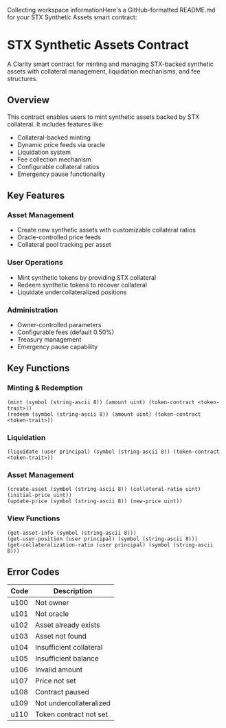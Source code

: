 Collecting workspace informationHere's a GitHub-formatted README.md for your STX Synthetic Assets smart contract:

# STX Synthetic Assets Contract

A Clarity smart contract for minting and managing STX-backed synthetic assets with collateral management, liquidation mechanisms, and fee structures.

## Overview

This contract enables users to mint synthetic assets backed by STX collateral. It includes features like:

- Collateral-backed minting
- Dynamic price feeds via oracle
- Liquidation system
- Fee collection mechanism
- Configurable collateral ratios
- Emergency pause functionality

## Key Features

### Asset Management
- Create new synthetic assets with customizable collateral ratios
- Oracle-controlled price feeds
- Collateral pool tracking per asset

### User Operations
- Mint synthetic tokens by providing STX collateral
- Redeem synthetic tokens to recover collateral
- Liquidate undercollateralized positions

### Administration
- Owner-controlled parameters
- Configurable fees (default 0.50%)
- Treasury management
- Emergency pause capability

## Key Functions

### Minting & Redemption
```clarity
(mint (symbol (string-ascii 8)) (amount uint) (token-contract <token-trait>))
(redeem (symbol (string-ascii 8)) (amount uint) (token-contract <token-trait>))
```

### Liquidation
```clarity
(liquidate (user principal) (symbol (string-ascii 8)) (token-contract <token-trait>))
```

### Asset Management
```clarity
(create-asset (symbol (string-ascii 8)) (collateral-ratio uint) (initial-price uint))
(update-price (symbol (string-ascii 8)) (new-price uint))
```

### View Functions
```clarity
(get-asset-info (symbol (string-ascii 8)))
(get-user-position (user principal) (symbol (string-ascii 8)))
(get-collateralization-ratio (user principal) (symbol (string-ascii 8)))
```

## Error Codes

| Code | Description |
|------|-------------|
| u100 | Not owner |
| u101 | Not oracle |
| u102 | Asset already exists |
| u103 | Asset not found |
| u104 | Insufficient collateral |
| u105 | Insufficient balance |
| u106 | Invalid amount |
| u107 | Price not set |
| u108 | Contract paused |
| u109 | Not undercollateralized |
| u110 | Token contract not set |

